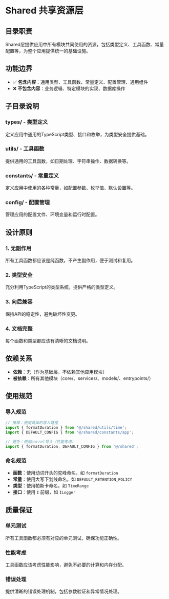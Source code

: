 # Shared 共享资源层

## 目录职责
Shared层提供应用中所有模块共同使用的资源，包括类型定义、工具函数、常量配置等，为整个应用提供统一的基础设施。

## 功能边界
- ✅ **包含内容**：通用类型、工具函数、常量定义、配置管理、通用组件
- ❌ **不包含内容**：业务逻辑、特定模块的实现、数据库操作

## 子目录说明

### types/ - 类型定义
定义应用中通用的TypeScript类型、接口和枚举，为类型安全提供基础。

### utils/ - 工具函数
提供通用的工具函数，如日期处理、字符串操作、数据转换等。

### constants/ - 常量定义
定义应用中使用的各种常量，如配置参数、枚举值、默认设置等。

### config/ - 配置管理
管理应用的配置文件、环境变量和运行时配置。

## 设计原则

### 1. 无副作用
所有工具函数都应该是纯函数，不产生副作用，便于测试和复用。

### 2. 类型安全
充分利用TypeScript的类型系统，提供严格的类型定义。

### 3. 向后兼容
保持API的稳定性，避免破坏性变更。

### 4. 文档完整
每个函数和类型都应该有清晰的文档说明。

## 依赖关系
- **依赖**：无（作为基础层，不依赖其他应用模块）
- **被依赖**：所有其他模块（core/、services/、models/、entrypoints/）

## 使用规范

### 导入规范
```typescript
// 推荐：使用具体的导入路径
import { formatDuration } from '@/shared/utils/time';
import { DEFAULT_CONFIG } from '@/shared/constants/app';

// 避免：使用barrel导入（性能考虑）
import { formatDuration, DEFAULT_CONFIG } from '@/shared';
```

### 命名规范
- **函数**：使用动词开头的驼峰命名，如 `formatDuration`
- **常量**：使用大写下划线命名，如 `DEFAULT_RETENTION_POLICY`
- **类型**：使用帕斯卡命名，如 `TimeRange`
- **接口**：使用 `I` 前缀，如 `ILogger`

## 质量保证

### 单元测试
所有工具函数都必须有对应的单元测试，确保功能正确性。

### 性能考虑
工具函数应该考虑性能影响，避免不必要的计算和内存分配。

### 错误处理
提供清晰的错误处理机制，包括参数验证和异常情况处理。
